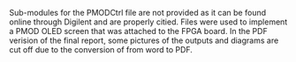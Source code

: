 Sub-modules for the PMODCtrl file are not provided as it can be found online through Digilent and are properly citied. Files were used to implement a PMOD OLED screen that was attached to the FPGA board.
In the PDF verision of the final report, some pictures of the outputs and diagrams are cut off due to the conversion of from word to PDF. 
